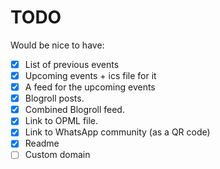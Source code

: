 # TODO

Would be nice to have:

- [x] List of previous events
- [x] Upcoming events + ics file for it
- [x] A feed for the upcoming events
- [x] Blogroll posts.
- [x] Combined Blogroll feed.
- [x] Link to OPML file.
- [x] Link to WhatsApp community (as a QR code)
- [x] Readme
- [ ] Custom domain
